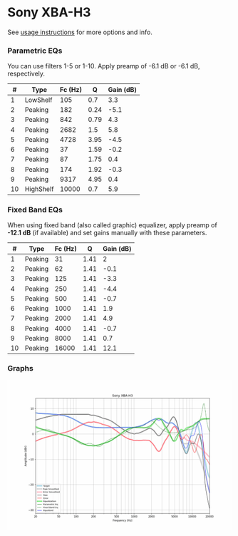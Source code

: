 # Sony XBA-H3
See [usage instructions](https://github.com/jaakkopasanen/AutoEq#usage) for more options and info.

### Parametric EQs
You can use filters 1-5 or 1-10. Apply preamp of -6.1 dB or -6.1 dB, respectively.

|   # | Type      |   Fc (Hz) |    Q |   Gain (dB) |
|-----|-----------|-----------|------|-------------|
|   1 | LowShelf  |       105 | 0.7  |         3.3 |
|   2 | Peaking   |       182 | 0.24 |        -5.1 |
|   3 | Peaking   |       842 | 0.79 |         4.3 |
|   4 | Peaking   |      2682 | 1.5  |         5.8 |
|   5 | Peaking   |      4728 | 3.95 |        -4.5 |
|   6 | Peaking   |        37 | 1.59 |        -0.2 |
|   7 | Peaking   |        87 | 1.75 |         0.4 |
|   8 | Peaking   |       174 | 1.92 |        -0.3 |
|   9 | Peaking   |      9317 | 4.95 |         0.4 |
|  10 | HighShelf |     10000 | 0.7  |         5.9 |

### Fixed Band EQs
When using fixed band (also called graphic) equalizer, apply preamp of **-12.1 dB** (if available) and set gains manually with these parameters.

|   # | Type    |   Fc (Hz) |    Q |   Gain (dB) |
|-----|---------|-----------|------|-------------|
|   1 | Peaking |        31 | 1.41 |         2   |
|   2 | Peaking |        62 | 1.41 |        -0.1 |
|   3 | Peaking |       125 | 1.41 |        -3.3 |
|   4 | Peaking |       250 | 1.41 |        -4.4 |
|   5 | Peaking |       500 | 1.41 |        -0.7 |
|   6 | Peaking |      1000 | 1.41 |         1.9 |
|   7 | Peaking |      2000 | 1.41 |         4.9 |
|   8 | Peaking |      4000 | 1.41 |        -0.7 |
|   9 | Peaking |      8000 | 1.41 |         0.7 |
|  10 | Peaking |     16000 | 1.41 |        12.1 |

### Graphs
![](./Sony%20XBA-H3.png)
